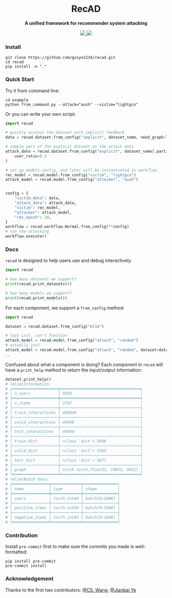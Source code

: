 <div align="center">
  <h1>RecAD</h1>
  <p><strong>A unified framework for recommender system attacking</strong></p>
      <p>
    <a href="https://github.com/gusye1234/recad/blob/main/todo.md">
      <img src="https://img.shields.io/badge/stability-unstable-yellow.svg">
    </a>
    <a href="https://github.com/gusye1234/recad/actions?query=workflow%3Ademo">
      <img src="https://github.com/gusye1234/recad/actions/workflows/demo.yaml/badge.svg">
    </a>
  </p>
</div>


### Install 

```
git clone https://github.com/gusye1234/recad.git
cd recad
pip install -e "."
```

### Quick Start

Try it from command line:
```
cd example
python from_command.py --attack="aush" --victim="lightgcn"
```

Or you can write your own script:
```python
import recad

# quickly asscess the dataset with implicit feedback
data = recad.dataset.from_config("implicit", dataset_name, need_graph=True)

# sample part of the explicit dataset as the attack data
attack_data = recad.dataset.from_config("explicit", dataset_name).partial_sample(
    user_ratio=0.2
)

# set up models config, and later will be instantiated in workflow
rec_model = recad.model.from_config("victim", "lightgcn")
attack_model = recad.model.from_config("attacker", "aush")


config = {
    "victim_data": data,
    "attack_data": attack_data,
    "victim": rec_model,
    "attacker": attack_model,
    "rec_epoch": 20,
}
workflow = recad.workflow.Normal.from_config(**config)
# run the attacking
workflow.execute()
```

### Docs

`recad` is designed to help users use and debug interactively.

```python
import recad

# how many datasets we support?
print(recad.print_datasets())

# how many models we support?
print(recad.print_models())
```

For each component, we support a `from_config` method:

```python
import recad

dataset = recad.dataset.from_config("ml1m")

# lazy init, can't function
attack_model = recad.model.from_config("attack", "random")
# actually init
attack_model = recad.model.from_config("attack", "random", dataset=dataset).I()
..
```

Confused about what a component is doing? Each component in `recad` will have a `print_help` method to return the input/output information:

```python
dataset.print_help()
# (ml1m)Information:
# ╒════════════════════╤═══════════════════════════════════╕
# │ n_users            │ 5950                              │
# ╞════════════════════╪═══════════════════════════════════╡
# │ n_items            │ 3702                              │
# ├────────────────────┼───────────────────────────────────┤
# │ train_interactions │ 468649                            │
# ├────────────────────┼───────────────────────────────────┤
# │ valid_interactions │ 49390                             │
# ├────────────────────┼───────────────────────────────────┤
# │ test_interactions  │ 49494                             │
# ├────────────────────┼───────────────────────────────────┤
# │ train_dict         │ <class 'dict'> 5950               │
# ├────────────────────┼───────────────────────────────────┤
# │ valid_dict         │ <class 'dict'> 5583               │
# ├────────────────────┼───────────────────────────────────┤
# │ test_dict          │ <class 'dict'> 5677               │
# ├────────────────────┼───────────────────────────────────┤
# │ graph              │ torch torch.float32, (9652, 9652) │
# ╘════════════════════╧═══════════════════════════════════╛
# (ml1m)Batch data:
# ╒════════════════╤═════════════╤═══════════════╕
# │ name           │ type        │ shape         │
# ╞════════════════╪═════════════╪═══════════════╡
# │ users          │ torch.int64 │ batch[0~2048] │
# ├────────────────┼─────────────┼───────────────┤
# │ positive_items │ torch.int64 │ batch[0~2048] │
# ├────────────────┼─────────────┼───────────────┤
# │ negative_items │ torch.int64 │ batch[0~2048] │
# ╘════════════════╧═════════════╧═══════════════╛
```

### Contribution

Install `pre-commit` first to make sure the commits you made is well-formatted:

```shell
pip install pre-commit
pre-commit install
```

### Acknowledgement

Thanks to the first two contributors: [@CS. Wang](https://github.com/Wcsa23187), [@Jianbai Ye](https://github.com/gusye1234)
